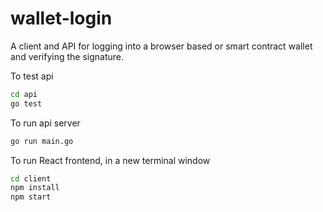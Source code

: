 # wallet-login
A client and API for logging into a browser based or smart contract wallet and verifying the signature.

To test api
```sh
cd api
go test
```
To run api server
```sh
go run main.go
```
To run React frontend, in a new terminal window
```sh
cd client
npm install
npm start
```
